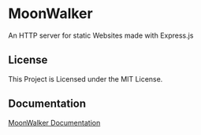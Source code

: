 # MoonWalker

An HTTP server for static Websites made with Express.js

## License
This Project is Licensed under the MIT License.

## Documentation
[MoonWalker Documentation](https://github.com/MoonWalkerHTTP/moonwalker-docs)
